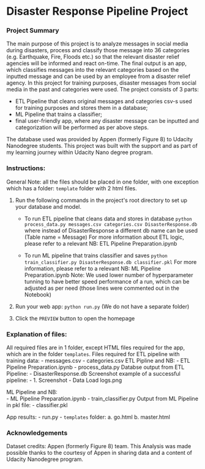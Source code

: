 # Disaster Response Pipeline Project

### Project Summary
The main purpose of this project is to analyze messages in social media during disasters, process and classify those message into 36 categories (e.g. Earthquake, Fire, Floods etc.) so that the relevant disaster relief agencies will be informed and react on-time. The final output is an app, which classifies messages into the relevant categories based on the inputted message and can be used by an employee from a disaster relief agency. In this project for training purposes, disaster messages from social media in the past and categories were used.
The project consists of 3 parts:
- ETL Pipeline that cleans original messages and categories csv-s used for training purposes and stores them in a database;
- ML Pipeline that trains a classifier;
- final user-friendly app, where any disaster message can be inputted and categorization will be performed as per above steps.

The database used was provided by Appen (formerly Figure 8) to Udacity Nanodegree students. This project was built with the support and as part of my learning journey within Udacity Nano degree program.

### Instructions:

General Note: all the files should be placed in one folder, with one exception which has a folder: `template` folder with 2 html files.

1. Run the following commands in the project's root directory to set up your database and model.

    - To run ETL pipeline that cleans data and stores in database
        `python process_data.py messages.csv categories.csv DisasterResponse.db`
        where instead of DisasterResponse a different db name can be used (Table name = Message)
        For more information about ETL logic, please refer to a relevant NB: ETL Pipeline Preparation.ipynb

    - To run ML pipeline that trains classifier and saves
        `python train_classifier.py DisasterResponse.db classifier.pkl`
      For more information, please refer to a relevant NB: ML Pipeline Preparation.ipynb
      Note: We used lower number of hyperparameter tunning to have better speed performance of a run, which can be adjusted as per need (those lines were commented out in the Notebook)
      
2. Run your web app: `python run.py`  (We do not have a separate folder)

3. Click the `PREVIEW` button to open the homepage

### Explanation of files:
All required files are in 1 folder, except HTML files required for the app, which are in the folder `templates`.
    Files required for ETL pipeline with training data:
    - messages.csv
    - categories.csv
    ETL Pipline and NB:
    - ETL Pipeline Preparation.ipynb
    - process_data.py
    Databse output from ETL Pipeline:
    - DisasterResponse.db
    Screenshot example of a successful pipeline:
    - 1. Screenshot - Data Load logs.png
    
ML Pipeline and NB:    
    - ML Pipeline Preparation.ipynb
    - train_classifier.py
    Output from ML Pipeline in pkl file:
    - classifier.pkl

App results:
    - run.py
    - `templates` folder:
      a. go.html
      b. master.html

### Acknowledgements
Dataset credits: Appen (formerly Figure 8) team. This Analysis was made possible thanks to the courtesy of Appen in sharing data and a content of Udacity Nanodegree program.
